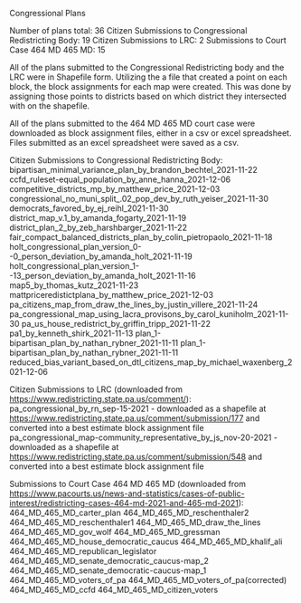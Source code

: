 Congressional Plans

Number of plans total: 36
Citizen Submissions to Congressional Redistricting Body: 19
Citizen Submissions to LRC: 2
Submissions to Court Case 464 MD 465 MD: 15

All of the plans submitted to the Congressional Redistricting body and the LRC were in Shapefile form. Utilizing the a file that created a point on each block, the block assignments for each map were created. 
This was done by assigning those points to districts based on which district they intersected with on the shapefile.

All of the plans submitted to the 464 MD 465 MD court case were downloaded as block assignment files, either in a csv or excel spreadsheet. Files submitted as an excel spreadsheet were saved as a csv.

Citizen Submissions to Congressional Redistricting Body:
bipartisan_minimal_variance_plan_by_brandon_bechtel_2021-11-22
ccfd_ruleset-equal_population_by_anne_hanna_2021-12-06
competitive_districts_mp_by_matthew_price_2021-12-03
congressional_no_muni_split_.02_pop_dev_by_ruth_yeiser_2021-11-30
democrats_favored_by_ej_reihl_2021-11-30
district_map_v.1_by_amanda_fogarty_2021-11-19
district_plan_2_by_zeb_harshbarger_2021-11-22
fair_compact_balanced_districts_plan_by_colin_pietropaolo_2021-11-18
holt_congressional_plan_version_0--0_person_deviation_by_amanda_holt_2021-11-19
holt_congressional_plan_version_1--13_person_deviation_by_amanda_holt_2021-11-16
map5_by_thomas_kutz_2021-11-23
mattpriceredistictplana_by_matthew_price_2021-12-03
pa_citizens_map_from_draw_the_lines_by_justin_villere_2021-11-24
pa_congressional_map_using_lacra_provisons_by_carol_kuniholm_2021-11-30
pa_us_house_redistrict_by_griffin_tripp_2021-11-22
pa1_by_kenneth_shirk_2021-11-13
plan_1-bipartisan_plan_by_nathan_rybner_2021-11-11
plan_1-bipartisan_plan_by_nathan_rybner_2021-11-11
reduced_bias_variant_based_on_dtl_citizens_map_by_michael_waxenberg_2021-12-06

Citizen Submissions to LRC (downloaded from https://www.redistricting.state.pa.us/comment/):
pa_congressional_by_rn_sep-15-2021 - downloaded as a shapefile at https://www.redistricting.state.pa.us/comment/submission/177 and converted into a best estimate block assignment file
pa_congressional_map-community_representative_by_js_nov-20-2021 - downloaded as a shapefile at https://www.redistricting.state.pa.us/comment/submission/548 and converted into a best estimate block assignment file

Submissions to Court Case 464 MD 465 MD (downloaded from https://www.pacourts.us/news-and-statistics/cases-of-public-interest/redistricting-cases-464-md-2021-and-465-md-2021):
464_MD_465_MD_carter_plan
464_MD_465_MD_reschenthaler2
464_MD_465_MD_reschenthaler1
464_MD_465_MD_draw_the_lines
464_MD_465_MD_gov_wolf
464_MD_465_MD_gressman
464_MD_465_MD_house_democratic_caucus
464_MD_465_MD_khalif_ali
464_MD_465_MD_republican_legislator
464_MD_465_MD_senate_democratic_caucus-map_2
464_MD_465_MD_senate_democratic-caucus-map_1
464_MD_465_MD_voters_of_pa
464_MD_465_MD_voters_of_pa(corrected)
464_MD_465_MD_ccfd
464_MD_465_MD_citizen_voters
